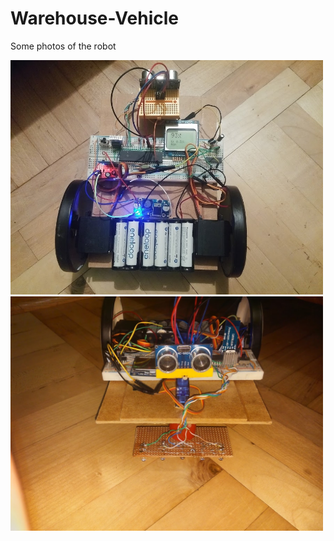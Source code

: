 # Warehouse-Vehicle

Some photos of the robot 

<img src="images/1.png" width="500">
<img src="images/2.png" width="500">
